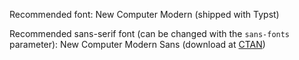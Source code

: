 Recommended font: New Computer Modern (shipped with Typst)

Recommended sans-serif font (can be changed with the `sans-fonts` parameter): New Computer Modern Sans (download at [CTAN](https://ctan.org/pkg/newcomputermodern))